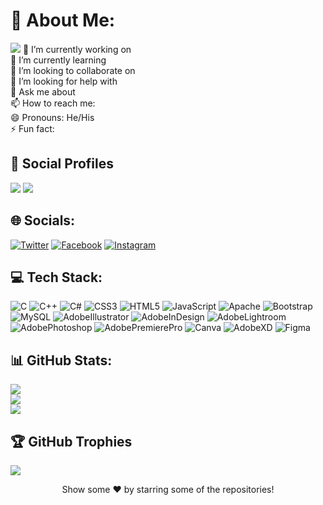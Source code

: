 # 💫 About Me:
[![](https://komarev.com/ghpvc/?username=budhaprince000&color=009688&style=for-the-badge&label=Profile+Views)](https://sureshchand12a.github.io/github-profile-builder/)
🔭 I’m currently working on <br>🌱 I’m currently learning <br>👯 I’m looking to collaborate on <br>🤔 I’m looking for help with <br>💬 Ask me about <br>📫 How to reach me: <br>😄 Pronouns: He/His<br>⚡ Fun fact: 


## 👨 Social Profiles
![](https://img.shields.io/github/followers/budhaprince000?color=%23009688&label=Follow&style=for-the-badge)  ![](https://img.shields.io/github/stars/budhaprince000?affiliations=OWNER%2CCOLLABORATOR&color=%23009688&label=Stars&style=for-the-badge)  
## 🌐 Socials:
[![Twitter](https://img.shields.io/badge/Twitter-%231DA1F2.svg?logo=Twitter&logoColor=white)](https://twitter.com/Princebudha5) [![Facebook](https://img.shields.io/badge/Facebook-%231877F2.svg?logo=Facebook&logoColor=white)](https://facebook.com/prince.budhaa) [![Instagram](https://img.shields.io/badge/Instagram-%23E4405F.svg?logo=Instagram&logoColor=white)](https://instagram.com/budhaprince) 

## 💻 Tech Stack:
![C](https://img.shields.io/badge/c-%2300599C.svg?style=plastic&logo=c&logoColor=white)   ![C++](https://img.shields.io/badge/c++-%2300599C.svg?style=plastic&logo=c%2B%2B&logoColor=white)   ![C#](https://img.shields.io/badge/c%23-%23239120.svg?style=plastic&logo=c-sharp&logoColor=white)   ![CSS3](https://img.shields.io/badge/css3-%231572B6.svg?style=plastic&logo=css3&logoColor=white)   ![HTML5](https://img.shields.io/badge/html5-%23E34F26.svg?style=plastic&logo=html5&logoColor=white)   ![JavaScript](https://img.shields.io/badge/javascript-%23323330.svg?style=plastic&logo=javascript&logoColor=%23F7DF1E)   ![Apache](https://img.shields.io/badge/apache-%23D42029.svg?style=plastic&logo=apache&logoColor=white)   ![Bootstrap](https://img.shields.io/badge/bootstrap-%23563D7C.svg?style=plastic&logo=bootstrap&logoColor=white)   ![MySQL](https://img.shields.io/badge/mysql-%2300f.svg?style=plastic&logo=mysql&logoColor=white)   ![AdobeIllustrator](https://img.shields.io/badge/adobeillustrator-%23FF9A00.svg?style=plastic&logo=adobeillustrator&logoColor=white)   ![AdobeInDesign](https://img.shields.io/badge/Adobe%20InDesign-49021F?style=plastic&logo=adobeindesign&logoColor=white)   ![AdobeLightroom](https://img.shields.io/badge/Adobe%20Lightroom-31A8FF.svg?style=plastic&logo=Adobe%20Lightroom&logoColor=white)   ![AdobePhotoshop](https://img.shields.io/badge/adobephotoshop-%2331A8FF.svg?style=plastic&logo=adobephotoshop&logoColor=white)   ![AdobePremierePro](https://img.shields.io/badge/Adobe%20Premiere%20Pro-9999FF.svg?style=plastic&logo=Adobe%20Premiere%20Pro&logoColor=white)   ![Canva](https://img.shields.io/badge/Canva-%2300C4CC.svg?style=plastic&logo=Canva&logoColor=white)   ![AdobeXD](https://img.shields.io/badge/Adobe%20XD-470137?style=plastic&logo=Adobe%20XD&logoColor=#FF61F6)   ![Figma](https://img.shields.io/badge/figma-%23F24E1E.svg?style=plastic&logo=figma&logoColor=white)   
## 📊 GitHub Stats:
![](https://github-readme-stats.vercel.app/api?username=budhaprince000&theme=gruvbox&hide_border=true&include_all_commits=true&count_private=true)<br/>
![](https://github-readme-streak-stats.herokuapp.com/?user=budhaprince000&theme=gruvbox&hide_border=true)<br/>
![](https://github-readme-stats.vercel.app/api/top-langs/?username=budhaprince000&theme=gruvbox&hide_border=true&include_all_commits=true&count_private=true&layout=compact)<br/>

## 🏆 GitHub Trophies
![](https://github-profile-trophy.vercel.app/?username=budhaprince000)


<div align="center">Show some ❤️ by starring some of the repositories!</div>
